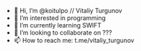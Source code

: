 - 👋 Hi, I’m @koitulpo // Vitaliy Turgunov
- 👀 I’m interested in programming
- 🌱 I’m currently learning SWIFT
- 💞️ I’m looking to collaborate on ???
- 📫 How to reach me: t.me/vitaliy_turgunov

<!---
koitulpo/koitulpo is a ✨ special ✨ repository because its `README.md` (this file) appears on your GitHub profile.
You can click the Preview link to take a look at your changes.
--->
